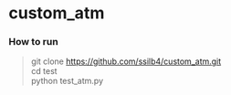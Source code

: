 # custom_atm

### How to run
> git clone https://github.com/ssilb4/custom_atm.git  
> cd test  
> python test_atm.py
